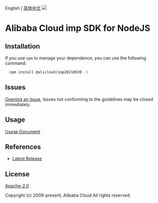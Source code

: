 English | [简体中文](README-CN.md)
![](https://aliyunsdk-pages.alicdn.com/icons/AlibabaCloud.svg)

# Alibaba Cloud imp SDK for NodeJS

## Installation
If you use `npm` to manage your dependence, you can use the following command:

```sh
  npm install @alicloud/imp20210630 -S
```

## Issues
[Opening an Issue](https://github.com/aliyun/alibabacloud-typescript-sdk/issues/new), Issues not conforming to the guidelines may be closed immediately.

## Usage
[Usage Document](https://github.com/aliyun/alibabacloud-typescript-sdk/blob/master/docs/Usage-EN.md#quick-examples)

## References
* [Latest Release](https://github.com/aliyun/alibabacloud-typescript-sdk/)

## License
[Apache-2.0](http://www.apache.org/licenses/LICENSE-2.0)

Copyright (c) 2009-present, Alibaba Cloud All rights reserved.
